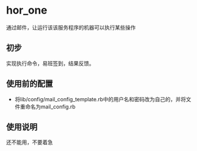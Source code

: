 # hor_one
通过邮件，让运行该该服务程序的机器可以执行某些操作
## 初步
实现执行命令，易班签到，结果反馈。
## 使用前的配置
- 将lib/config/mail_config_template.rb中的用户名和密码改为自己的，并将文件重命名为mail_config.rb
## 使用说明
还不能用，不要着急
